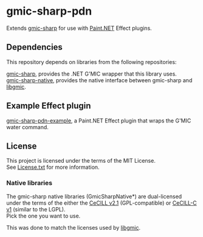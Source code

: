 # gmic-sharp-pdn

Extends [gmic-sharp](https://github.com/0xC0000054/gmic-sharp) for use with [Paint.NET](https://www.getpaint.net) Effect plugins.

## Dependencies

This repository depends on libraries from the following repositories:

[gmic-sharp](https://github.com/0xC0000054/gmic-sharp), provides the .NET G'MIC wrapper that this library uses.   
[gmic-sharp-native](https://github.com/0xC0000054/gmic-sharp-native), provides the native interface between gmic-sharp and [libgmic](https://github.com/dtschump/gmic).

## Example Effect plugin

[gmic-sharp-pdn-example](https://github.com/0xC0000054/gmic-sharp-pdn-example), a Paint.NET Effect plugin that wraps the G'MIC water command.

## License

This project is licensed under the terms of the MIT License.   
See [License.txt](License.txt) for more information.

### Native libraries

The gmic-sharp native libraries (GmicSharpNative*) are dual-licensed under the terms of the either the [CeCILL v2.1](https://cecill.info/licences/Licence_CeCILL_V2.1-en.html) (GPL-compatible) or [CeCILL-C v1](https://cecill.info/licences/Licence_CeCILL-C_V1-en.html) (similar to the LGPL).  
Pick the one you want to use.

This was done to match the licenses used by [libgmic](https://github.com/dtschump/gmic).
